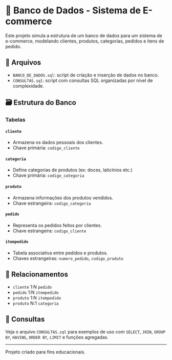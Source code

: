 # 💾 Banco de Dados - Sistema de E-commerce

Este projeto simula a estrutura de um banco de dados para um sistema de e-commerce, modelando clientes, produtos, categorias, pedidos e itens de pedido.

## 📁 Arquivos

- `BANCO_DE_DADOS.sql`: script de criação e inserção de dados no banco.
- `CONSULTAS.sql`: script com consultas SQL organizadas por nível de complexidade.

## 🗃️ Estrutura do Banco

### Tabelas

#### `cliente`
- Armazena os dados pessoais dos clientes.
- Chave primária: `codigo_cliente`

#### `categoria`
- Define categorias de produtos (ex: doces, laticínios etc.)
- Chave primária: `codigo_categoria`

#### `produto`
- Armazena informações dos produtos vendidos.
- Chave estrangeira: `codigo_categoria`

#### `pedido`
- Representa os pedidos feitos por clientes.
- Chave estrangeira: `codigo_cliente`

#### `itempedido`
- Tabela associativa entre pedidos e produtos.
- Chaves estrangeiras: `numero_pedido`, `codigo_produto`

## 🔗 Relacionamentos

- `cliente` 1:N `pedido`
- `pedido` 1:N `itempedido`
- `produto` 1:N `itempedido`
- `produto` N:1 `categoria`

## 🧠 Consultas

Veja o arquivo `CONSULTAS.sql` para exemplos de uso com `SELECT`, `JOIN`, `GROUP BY`, `HAVING`, `ORDER BY`, `LIMIT` e funções agregadas.

---

Projeto criado para fins educacionais.